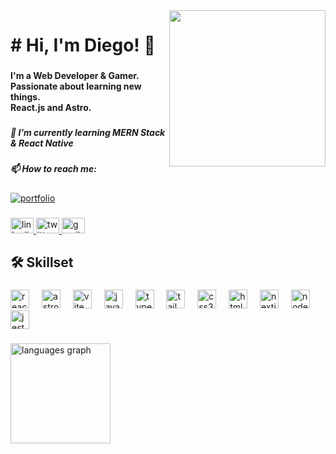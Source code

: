 <img align="right" height="250" src="https://media3.giphy.com/media/v1.Y2lkPTc5MGI3NjExeHZvZnN1bGplZ3FrbHRwejU5bTJtaHl2NDZvYjd4d2MyYTIzbHczNiZlcD12MV9pbnRlcm5hbF9naWZfYnlfaWQmY3Q9Zw/mj4ruS6mHkdKEdmwc1/giphy.webp"  />

###

<h1 align="left"># Hi, I'm Diego! 👋</h1>

###

<h4 align="left">I'm a Web Developer & Gamer.<br>Passionate about learning new things.<br>React.js and Astro.</h4>

###

<h5 align="left">🌱 I’m currently learning MERN Stack & React Native</h5>

###

<h5 align="left">📫 How to reach me:</h5>

###

[![portfolio](https://img.shields.io/badge/my_portfolio-000?style=for-the-badge&logo=ko-fi&logoColor=white)](https://deromeroo.vercel.app/)

###

<div align="left">
  <a href="https://www.linkedin.com/in/deromeroo/" target="_blank">
    <img src="https://raw.githubusercontent.com/maurodesouza/profile-readme-generator/master/src/assets/icons/social/linkedin/default.svg" width="37" height="25" alt="linkedin logo"  />
  </a>
  <a href="https://x.com/DevRomeroo" target="_blank">
    <img src="https://raw.githubusercontent.com/maurodesouza/profile-readme-generator/master/src/assets/icons/social/twitter/default.svg" width="37" height="25" alt="twitter logo"  />
  </a>
  <a href="https://mailto:deromero707@gmail.com" target="_blank">
    <img src="https://raw.githubusercontent.com/maurodesouza/profile-readme-generator/master/src/assets/icons/social/gmail/default.svg" width="37" height="25" alt="gmail logo"  />
  </a>
</div>

###

<h2 align="left">🛠 Skillset</h2>

###

<div align="left">
  <img src="https://skillicons.dev/icons?i=react" height="30" alt="react logo"  />
  <img width="12" />
  <img src="https://skillicons.dev/icons?i=astro" height="30" alt="astro logo"  />
  <img width="12" />
  <img src="https://skillicons.dev/icons?i=vite" height="30" alt="vite logo"  />
  <img width="12" />
  <img src="https://cdn.jsdelivr.net/gh/devicons/devicon/icons/javascript/javascript-original.svg" height="30" alt="javascript logo"  />
  <img width="12" />
  <img src="https://cdn.jsdelivr.net/gh/devicons/devicon/icons/typescript/typescript-original.svg" height="30" alt="typescript logo"  />
  <img width="12" />
  <img src="https://cdn.simpleicons.org/tailwindcss/06B6D4" height="30" alt="tailwindcss logo"  />
  <img width="12" />
  <img src="https://cdn.jsdelivr.net/gh/devicons/devicon/icons/css3/css3-original.svg" height="30" alt="css3 logo"  />
  <img width="12" />
  <img src="https://cdn.jsdelivr.net/gh/devicons/devicon/icons/html5/html5-original.svg" height="30" alt="html5 logo"  />
  <img width="12" />
  <img src="https://cdn.jsdelivr.net/gh/devicons/devicon/icons/nextjs/nextjs-original.svg" height="30" alt="nextjs logo"  />
  <img width="12" />
  <img src="https://cdn.jsdelivr.net/gh/devicons/devicon/icons/nodejs/nodejs-original.svg" height="30" alt="nodejs logo"  />
  <img width="12" />
  <img src="https://cdn.jsdelivr.net/gh/devicons/devicon/icons/jest/jest-plain.svg" height="30" alt="jest logo"  />
</div>

###

<div align="left">
  <img src="https://github-readme-stats.vercel.app/api/top-langs?username=deromeroo&locale=en&hide_title=false&layout=compact&card_width=320&langs_count=6&theme=tokyonight&hide_border=true&order=2" height="160" alt="languages graph"  />
</div>

###
